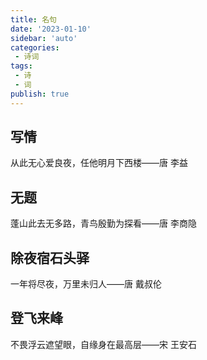 ```yaml
---
title: 名句
date: '2023-01-10'
sidebar: 'auto'
categories:
 - 诗词
tags:
 - 诗
 - 词
publish: true
---
```

## 写情
从此无心爱良夜，任他明月下西楼——唐 李益

## 无题
蓬山此去无多路，青鸟殷勤为探看——唐 李商隐

## 除夜宿石头驿
一年将尽夜，万里未归人——唐 戴叔伦

## 登飞来峰
不畏浮云遮望眼，自缘身在最高层——宋 王安石

